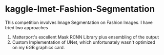 # kaggle-Imet-Fashion-Segmentation

This competition involves Image Segmentation on Fashion Images. 
I have tried two approaches
1. Matterport's excellent Mask RCNN Library plus ensembling of the output
2. Custom Implementation of UNet, which unfortunately wasn't optimized on my 6GB graphics card.
